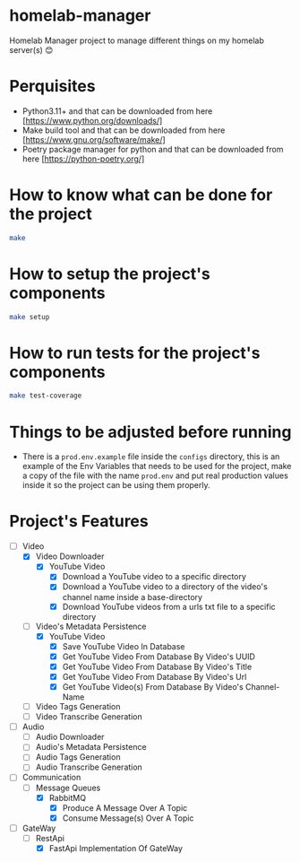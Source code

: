 # homelab-manager

Homelab Manager project to manage different things on my homelab server(s) 😊

# Perquisites

- Python3.11+ and that can be downloaded from here [https://www.python.org/downloads/]
- Make build tool and that can be downloaded from here [https://www.gnu.org/software/make/]
- Poetry package manager for python and that can be downloaded from here [https://python-poetry.org/]

# How to know what can be done for the project

```bash
make
```

# How to setup the project's components

```bash
make setup
```

# How to run tests for the project's components

```bash
make test-coverage
```

# Things to be adjusted before running
- There is a `prod.env.example` file inside the `configs` directory, this is an example of the Env Variables that needs to be used for the project, make a copy of the file with the name `prod.env` and put real production values inside it so the project can be using them properly.

# Project's Features

- [ ] Video
  - [x] Video Downloader
    - [x] YouTube Video
      - [x] Download a YouTube video to a specific directory
      - [x] Download a YouTube video to a directory of the video's channel name inside a base-directory
      - [x] Download YouTube videos from a urls txt file to a specific directory
  
  - [ ] Video's Metadata Persistence
    - [x] YouTube Video
      - [x] Save YouTube Video In Database
      - [x] Get YouTube Video From Database By Video's UUID
      - [x] Get YouTube Video From Database By Video's Title
      - [x] Get YouTube Video From Database By Video's Url
      - [x] Get YouTube Video(s) From Database By Video's Channel-Name
  
  - [ ] Video Tags Generation
  - [ ] Video Transcribe Generation

- [ ] Audio
  - [ ] Audio Downloader
  - [ ] Audio's Metadata Persistence
  - [ ] Audio Tags Generation
  - [ ] Audio Transcribe Generation

- [ ] Communication
  - [ ] Message Queues
    - [x] RabbitMQ
      - [x] Produce A Message Over A Topic
      - [x] Consume Message(s) Over A Topic

- [ ] GateWay
  - [ ] RestApi
    - [x] FastApi Implementation Of GateWay
